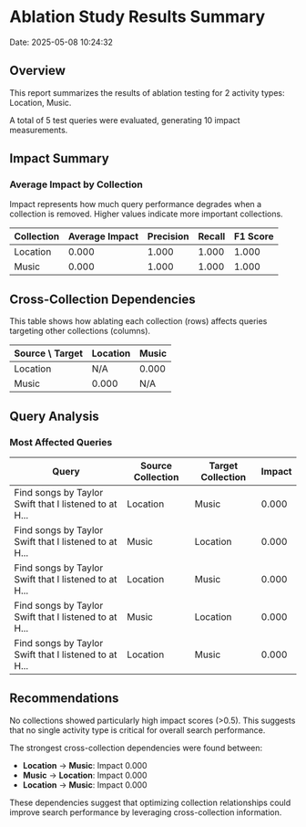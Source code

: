 # Ablation Study Results Summary
Date: 2025-05-08 10:24:32
## Overview
This report summarizes the results of ablation testing for 2 activity types: Location, Music.

A total of 5 test queries were evaluated, generating 10 impact measurements.
## Impact Summary
### Average Impact by Collection
Impact represents how much query performance degrades when a collection is removed.
Higher values indicate more important collections.

| Collection | Average Impact | Precision | Recall | F1 Score |
|------------|---------------|-----------|--------|----------|
| Location | 0.000 | 1.000 | 1.000 | 1.000 |
| Music | 0.000 | 1.000 | 1.000 | 1.000 |

## Cross-Collection Dependencies
This table shows how ablating each collection (rows) affects queries targeting other collections (columns).

| Source \ Target | Location | Music |
|---------------|---------------|---------------|
| Location | N/A | 0.000 |
| Music | 0.000 | N/A |

## Query Analysis
### Most Affected Queries
| Query | Source Collection | Target Collection | Impact |
|-------|-------------------|-------------------|--------|
| Find songs by Taylor Swift that I listened to at H... | Location | Music | 0.000 |
| Find songs by Taylor Swift that I listened to at H... | Music | Location | 0.000 |
| Find songs by Taylor Swift that I listened to at H... | Location | Music | 0.000 |
| Find songs by Taylor Swift that I listened to at H... | Music | Location | 0.000 |
| Find songs by Taylor Swift that I listened to at H... | Location | Music | 0.000 |

## Recommendations
No collections showed particularly high impact scores (>0.5). This suggests that no single activity type is critical for overall search performance.

The strongest cross-collection dependencies were found between:

- **Location** → **Music**: Impact 0.000
- **Music** → **Location**: Impact 0.000
- **Location** → **Music**: Impact 0.000

These dependencies suggest that optimizing collection relationships could improve search performance by leveraging cross-collection information.
